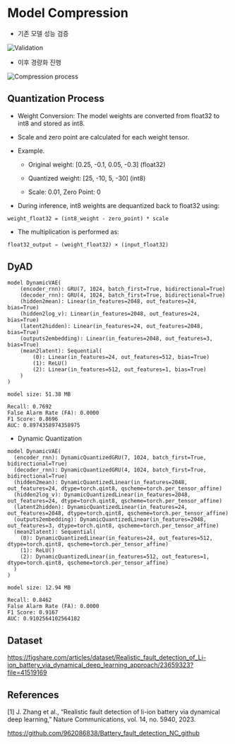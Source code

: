 # Model Compression
- 기존 모델 성능 검증

![Validation](https://github.com/user-attachments/assets/ca2cb25e-adb5-4f64-a817-4bd6224011c4)

- 이후 경량화 진행

![Compression process](https://github.com/user-attachments/assets/1d280214-4a8e-4d6b-97a8-ee485cce77f5)

## Quantization Process
- Weight Conversion: The model weights are converted from float32 to int8 and stored as int8.
- Scale and zero point are calculated for each weight tensor.

- Example.
  + Original weight: [0.25, -0.1, 0.05, -0.3] (float32)

  + Quantized weight: [25, -10, 5, -30] (int8)

  + Scale: 0.01, Zero Point: 0

- During inference, int8 weights are dequantized back to float32 using:

```
weight_float32 = (int8_weight - zero_point) * scale
```

- The multiplication is performed as:
```python
float32_output = (weight_float32) × (input_float32)
```

## DyAD

```
model DynamicVAE(
    (encoder_rnn): GRU(7, 1024, batch_first=True, bidirectional=True)
    (decoder_rnn): GRU(4, 1024, batch_first=True, bidirectional=True)
    (hidden2mean): Linear(in_features=2048, out_features=24, bias=True)
    (hidden2log_v): Linear(in_features=2048, out_features=24, bias=True)
    (latent2hidden): Linear(in_features=24, out_features=2048, bias=True)
    (outputs2embedding): Linear(in_features=2048, out_features=3, bias=True)
    (mean2latent): Sequential(
        (0): Linear(in_features=24, out_features=512, bias=True)
        (1): ReLU()
        (2): Linear(in_features=512, out_features=1, bias=True)
    )
)

model size: 51.38 MB

Recall: 0.7692
False Alarm Rate (FA): 0.0000
F1 Score: 0.8696
AUC: 0.8974358974358975
```
- Dynamic Quantization

```
model DynamicVAE(
  (encoder_rnn): DynamicQuantizedGRU(7, 1024, batch_first=True, bidirectional=True)
  (decoder_rnn): DynamicQuantizedGRU(4, 1024, batch_first=True, bidirectional=True)
  (hidden2mean): DynamicQuantizedLinear(in_features=2048, out_features=24, dtype=torch.qint8, qscheme=torch.per_tensor_affine)
  (hidden2log_v): DynamicQuantizedLinear(in_features=2048, out_features=24, dtype=torch.qint8, qscheme=torch.per_tensor_affine)
  (latent2hidden): DynamicQuantizedLinear(in_features=24, out_features=2048, dtype=torch.qint8, qscheme=torch.per_tensor_affine)
  (outputs2embedding): DynamicQuantizedLinear(in_features=2048, out_features=3, dtype=torch.qint8, qscheme=torch.per_tensor_affine)
  (mean2latent): Sequential(
    (0): DynamicQuantizedLinear(in_features=24, out_features=512, dtype=torch.qint8, qscheme=torch.per_tensor_affine)
    (1): ReLU()
    (2): DynamicQuantizedLinear(in_features=512, out_features=1, dtype=torch.qint8, qscheme=torch.per_tensor_affine)
  )
)

model size: 12.94 MB

Recall: 0.8462
False Alarm Rate (FA): 0.0000
F1 Score: 0.9167
AUC: 0.9102564102564102
```


## Dataset

https://figshare.com/articles/dataset/Realistic_fault_detection_of_Li-ion_battery_via_dynamical_deep_learning_approach/23659323?file=41519169

## References
[1] J. Zhang et al., “Realistic fault detection of li-ion battery via dynamical deep learning,” Nature Communications, vol. 14, no. 5940, 2023.

https://github.com/962086838/Battery_fault_detection_NC_github